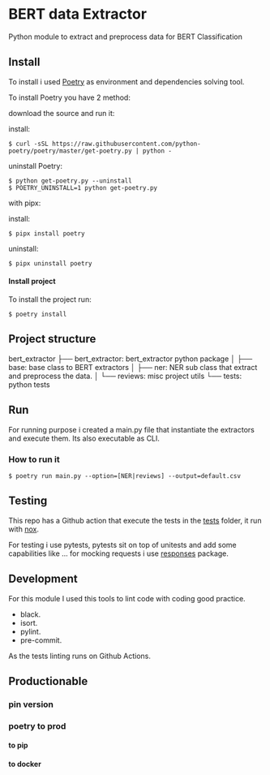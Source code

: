 # BERT data Extractor
Python module to extract and preprocess data for BERT Classification

## Install
To install i used [Poetry](https://python-poetry.org/docs/) as environment and dependencies solving tool.

To install Poetry you have 2 method:

download the source and run it:

install:
```
$ curl -sSL https://raw.githubusercontent.com/python-poetry/poetry/master/get-poetry.py | python -
```

uninstall Poetry:
```
$ python get-poetry.py --uninstall
$ POETRY_UNINSTALL=1 python get-poetry.py
```

with pipx: 

install:
```
$ pipx install poetry
```

uninstall:
```
$ pipx uninstall poetry
```

#### Install project

To install the project run:
```
$ poetry install
```

## Project structure
bert_extractor
├── bert_extractor: bert_extractor python package
│   ├── base: base class to BERT extractors
│   ├── ner: NER sub class that extract and preprocess the data.
│   └── reviews: misc project utils
└── tests: python tests


## Run
For running purpose i created a main.py file that instantiate the extractors and execute them. Its also executable as CLI. 

### How to run it

```
$ poetry run main.py --option=[NER|reviews] --output=default.csv
```

## Testing
This repo has a Github action that execute the tests in the [tests](./tests) folder, it run with [nox](https://nox.thea.codes/en/stable/).

For testing i use pytests, pytests sit on top of unitests and add some capabilities like ...
for mocking requests i use [responses](https://github.com/getsentry/responses) package.

## Development
For this module I used this tools to lint code with coding good practice.
- black.
- isort.
- pylint.
- pre-commit.

As the tests linting runs on Github Actions.

## Productionable
### pin version
### poetry to prod
#### to pip
#### to docker